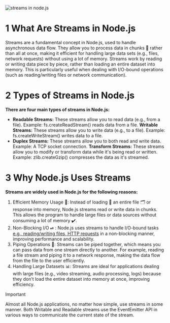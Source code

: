 ![streams in node.js](../images/streams.png)
# 1 What Are Streams in Node.js 
Streams are a fundamental concept in Node.js, used to handle asynchronous data flow. They allow you to process 
data in chunks 🧩 rather than all at once, making it efficient for handling large data sets (e.g., files, network 
requests) without using a lot of memory.
Streams work by reading or writing data piece by piece, rather than loading an entire dataset into memory. This is particularly useful when dealing with I/O-bound operations (such as reading/writing files or network communication).
# 2 Types of Streams in Node.js 
**There are four main types of streams in Node.js:**
- **Readable Streams:** These streams allow you to read data (e.g., from a file).
Example: fs.createReadStream() reads data from a file.
**Writable Streams:** These streams allow you to write data (e.g., to a file).
Example: fs.createWriteStream() writes data to a file.
- **Duplex Streams:** These streams allow you to both read and write data.
Example: A TCP socket connection.
**Transform Streams:** These streams allow you to modify or transform data while it's being read or written.
Example: zlib.createGzip() compresses the data as it's streamed.
# 3 Why Node.js Uses Streams 
**Streams are widely used in Node.js for the following reasons:**
1. Efficient Memory Usage 🚀:
Instead of loading 💱 an entire file 🗂 or response into memory, Node.js streams read or write data in chunks. This 
   allows the program to handle large files or data sources without consuming a lot of memory ✔.
2. Non-Blocking I/O ⏯ :
Node.js uses streams to handle I/O-bound tasks [e.g., reading/writing files, HTTP requests]() in a non-blocking 
   manner, improving performance and scalability.
3. Piping Operations 🔗:
Streams can be piped together, which means you can pass data from one stream directly to another. For example, reading a file stream and piping it to a network response, making the data flow from the file to the user efficiently.
4. Handling Large Datasets 📊:
Streams are ideal for applications dealing with large files (e.g., video streaming, audio processing, logs) because they don’t load the entire dataset into memory at once, improving efficiency.
>[!IMPORTANT]
> Almost all Node.js applications, no matter how simple, use streams in some manner. 
> Both Writable and Readable streams use the EventEmitter API in various ways to communicate the current state of the stream.

